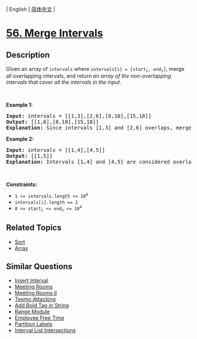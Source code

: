 
| English | [简体中文](README.md) |

# [56. Merge Intervals](https://leetcode-cn.com/problems/merge-intervals/)

## Description

<p>Given an array&nbsp;of <code>intervals</code>&nbsp;where <code>intervals[i] = [start<sub>i</sub>, end<sub>i</sub>]</code>, merge all overlapping intervals, and return <em>an array of the non-overlapping intervals that cover all the intervals in the input</em>.</p>

<p>&nbsp;</p>
<p><strong>Example 1:</strong></p>

<pre>
<strong>Input:</strong> intervals = [[1,3],[2,6],[8,10],[15,18]]
<strong>Output:</strong> [[1,6],[8,10],[15,18]]
<strong>Explanation:</strong> Since intervals [1,3] and [2,6] overlaps, merge them into [1,6].
</pre>

<p><strong>Example 2:</strong></p>

<pre>
<strong>Input:</strong> intervals = [[1,4],[4,5]]
<strong>Output:</strong> [[1,5]]
<strong>Explanation:</strong> Intervals [1,4] and [4,5] are considered overlapping.
</pre>

<p>&nbsp;</p>
<p><strong>Constraints:</strong></p>

<ul>
	<li><code>1 &lt;= intervals.length &lt;= 10<sup>4</sup></code></li>
	<li><code>intervals[i].length == 2</code></li>
	<li><code>0 &lt;= start<sub>i</sub> &lt;= end<sub>i</sub> &lt;= 10<sup>4</sup></code></li>
</ul>


## Related Topics

- [Sort](https://leetcode-cn.com/tag/sort)
- [Array](https://leetcode-cn.com/tag/array)

## Similar Questions

- [Insert Interval](../insert-interval/README_EN.md)
- [Meeting Rooms](../meeting-rooms/README_EN.md)
- [Meeting Rooms II](../meeting-rooms-ii/README_EN.md)
- [Teemo Attacking](../teemo-attacking/README_EN.md)
- [Add Bold Tag in String](../add-bold-tag-in-string/README_EN.md)
- [Range Module](../range-module/README_EN.md)
- [Employee Free Time](../employee-free-time/README_EN.md)
- [Partition Labels](../partition-labels/README_EN.md)
- [Interval List Intersections](../interval-list-intersections/README_EN.md)
